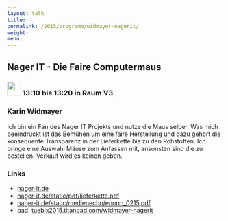 ```yaml
---
layout: talk
title:
permalink: /2015/programm/widmayer-nagerit/
weight: 
menu:
---
```

## Nager&nbsp;IT&nbsp;-&nbsp;Die&nbsp;Faire&nbsp;Computermaus

### <img height = "32" src="../../images/lightning.svg"> 13:10 bis 13:20 in Raum V3

### Karin&nbsp;Widmayer

Ich bin ein Fan des Nager IT Projekts und nutze die Maus selber.
Was mich beeindruckt ist das Bemühen um eine faire Herstellung und dazu gehört die konsequente Transparenz in der Lieferkette bis zu den Rohstoffen.
Ich bringe eine Auswahl Mäuse zum Anfassen mit, ansonsten sind die zu bestellen. Verkauf wird es keinen geben.

### Links

- <a href="https://www.nager-it.de" target="_blank">nager-it.de</a>
- <a href="https://www.nager-it.de/static/pdf/lieferkette.pdf" target="_blank">nager-it.de/static/pdf/lieferkette.pdf</a>
- <a href="https://www.nager-it.de/static/medienecho/enorm_0215.pdf" target="_blank">nager-it.de/static/medienecho/enorm_0215.pdf</a>
- pad: <a href="https://tuebix2015.titanpad.com/widmayer-nagerit" target="_blank">tuebix2015.titanpad.com/widmayer-nagerit</a>
